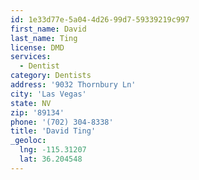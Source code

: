 ```yaml
---
id: 1e33d77e-5a04-4d26-99d7-59339219c997
first_name: David
last_name: Ting
license: DMD
services:
  - Dentist
category: Dentists
address: '9032 Thornbury Ln'
city: 'Las Vegas'
state: NV
zip: '89134'
phone: '(702) 304-8338'
title: 'David Ting'
_geoloc:
  lng: -115.31207
  lat: 36.204548
---
```


